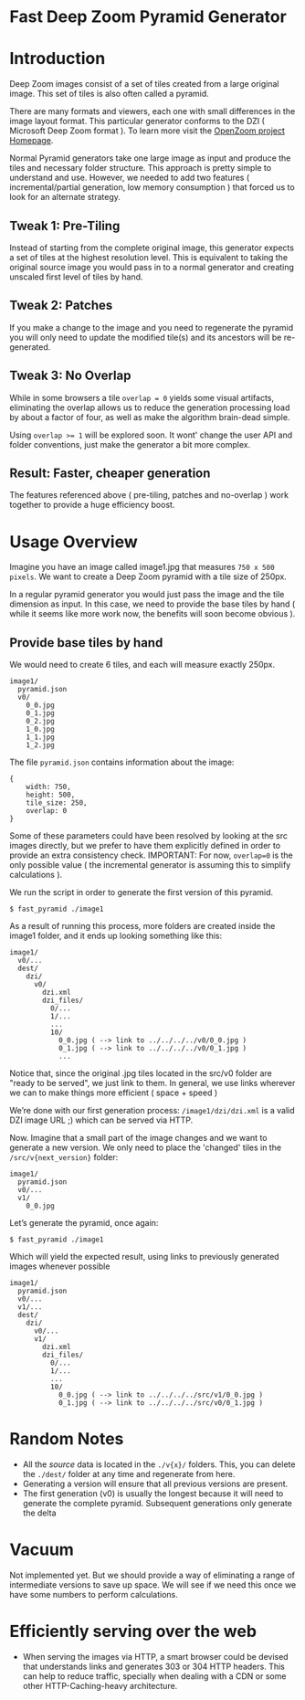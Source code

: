 # Fast Deep Zoom Pyramid Generator

# Introduction

Deep Zoom images consist of a set of tiles created from a large original image. This set of tiles is also often called a pyramid.

There are many formats and viewers, each one with small differences in the image layout format. This particular generator conforms to the DZI ( Microsoft Deep Zoom format ). To learn more visit the [OpenZoom project Homepage](http://www.openzoom.org/).

Normal Pyramid generators take one large image as input and produce the tiles and necessary folder structure. This approach is pretty simple to understand and use. However, we needed to add two features ( incremental/partial generation, low memory consumption ) that forced us to look for an alternate strategy.

## Tweak 1: Pre-Tiling

Instead of starting from the complete original image, this generator expects a set of tiles at the highest resolution level. This is equivalent to taking the original source image you would pass in to a normal generator and creating unscaled first level of tiles by hand.

## Tweak 2: Patches

If you make a change to the image and you need to regenerate the pyramid you will only need to update the modified tile(s) and its ancestors will be re-generated.

## Tweak 3: No Overlap

While in some browsers a tile `overlap = 0` yields some visual artifacts, eliminating the overlap allows us to reduce the generation processing load by about a factor of four, as well as make the algorithm brain-dead simple.

Using `overlap >= 1` will be explored soon. It wont' change the user API and folder conventions, just make the generator a bit more complex.

## Result: Faster, cheaper generation

The features referenced above ( pre-tiling, patches and no-overlap ) work together to provide a huge efficiency boost.

# Usage Overview

Imagine you have an image called image1.jpg that measures `750 x 500 pixels`. We want to create a Deep Zoom pyramid with a tile size of 250px.

In a regular pyramid generator you would just pass the image and the tile dimension as input. In this case, we need to provide the base tiles by hand ( while it seems like more work now, the benefits will soon become obvious ).

## Provide base tiles by hand

We would need to create 6 tiles, and each will measure exactly 250px.

    image1/
      pyramid.json
      v0/
        0_0.jpg
        0_1.jpg
        0_2.jpg
        1_0.jpg
        1_1.jpg
        1_2.jpg

The file `pyramid.json` contains information about the image:

    {
        width: 750,
        height: 500,
        tile_size: 250,
        overlap: 0
    }

Some of these parameters could have been resolved by looking at the src images directly, but we prefer to have them explicitly defined in order to provide an extra consistency check.
IMPORTANT: For now, `overlap=0` is the only possible value ( the incremental generator is assuming this to simplify calculations ).

We run the script in order to generate the first version of this pyramid.

    $ fast_pyramid ./image1

As a result of running this process, more folders are created inside the image1 folder, and it ends up looking something like this:

    image1/
      v0/...
      dest/
        dzi/
          v0/
            dzi.xml
            dzi_files/
              0/...
              1/...
              ...
              10/
                0_0.jpg ( --> link to ../../../../v0/0_0.jpg )
                0_1.jpg ( --> link to ../../../../v0/0_1.jpg )
                ...

Notice that, since the original .jpg tiles located in the src/v0 folder are "ready to be served", we just link to them.
In general, we use links wherever we can to make things more efficient ( space + speed )

We’re done with our first generation process: `/image1/dzi/dzi.xml` is a valid DZI image URL ;) which can be served via HTTP.

Now. Imagine that a small part of the image changes and we want to generate a new version.
We only need to place the 'changed' tiles in the `/src/v{next_version}` folder:

    image1/
      pyramid.json
      v0/...
      v1/
        0_0.jpg

Let’s generate the pyramid, once again:

    $ fast_pyramid ./image1

Which will yield the expected result, using links to previously generated images whenever possible

    image1/
      pyramid.json
      v0/... 
      v1/...
      dest/
        dzi/
          v0/...
          v1/
            dzi.xml
            dzi_files/
              0/...
              1/...
              ...
              10/
                0_0.jpg ( --> link to ../../../../src/v1/0_0.jpg )
                0_1.jpg ( --> link to ../../../../src/v0/0_1.jpg )

# Random Notes

* All the *source* data is located in the `./v{x}/` folders. This, you can delete the `./dest/` folder at any time and regenerate from here.
* Generating a version will ensure that all previous versions are present.
* The first generation (v0) is usually the longest because it will need to generate the complete pyramid. Subsequent generations only generate the delta

# Vacuum

Not implemented yet. But we should provide a way of eliminating a range of intermediate versions to save up space. We will see if we need this once we have some numbers to perform calculations.

# Efficiently serving over the web

* When serving the images via HTTP, a smart browser could be devised that understands links and generates 303 or 304 HTTP headers. This can help to reduce traffic, specially when dealing with a CDN or some other HTTP-Caching-heavy architecture.



